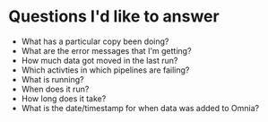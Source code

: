# Questions I'd like to answer

* What has a particular copy been doing?
* What are the error messages that I'm getting?
* How much data got moved in the last run?
* Which activties in which pipelines are failing?
* What is running?
* When does it run?
* How long does it take?
* What is the date/timestamp for when data was added to Omnia?
